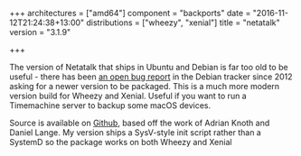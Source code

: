 +++
architectures = ["amd64"]
component = "backports"
date = "2016-11-12T21:24:38+13:00"
distributions = ["wheezy", "xenial"]
title = "netatalk"
version = "3.1.9"

+++

The version of Netatalk that ships in Ubuntu and Debian is far too old to be useful - there has been [an open bug report](https://bugs.debian.org/cgi-bin/bugreport.cgi?bug=690227#81) in the Debian tracker since 2012 asking for a newer version to be packaged. This is a much more modern version build for Wheezy and Xenial. Useful if you want to run a Timemachine server to backup some macOS devices.

Source is available on [Github](https://github.com/insertjokehere/netatalk-debian.git), based off the work of Adrian Knoth and Daniel Lange. My version ships a SysV-style init script rather than a SystemD so the package works on both Wheezy and Xenial
